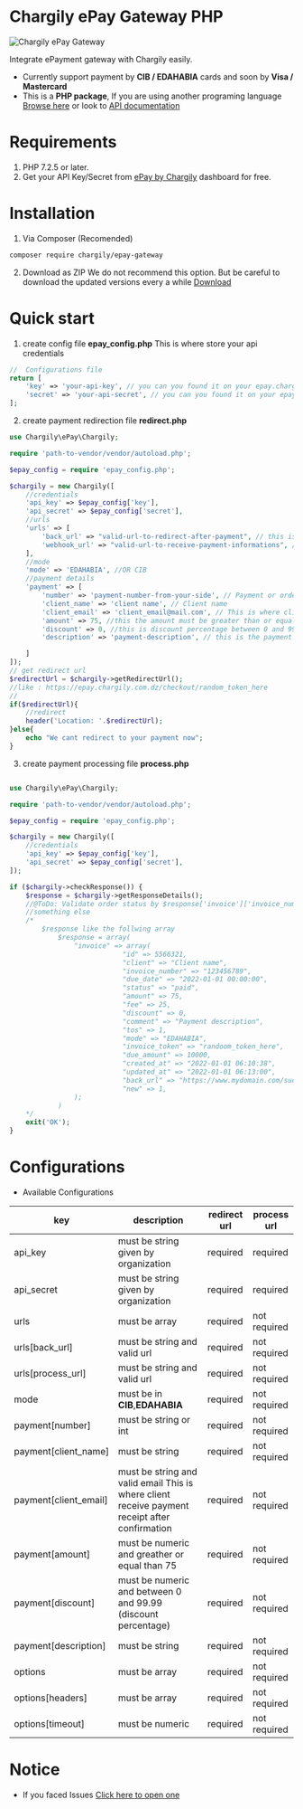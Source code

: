 # Chargily ePay Gateway PHP

![Chargily ePay Gateway](https://raw.githubusercontent.com/Chargily/epay-gateway-php/main/assets/banner-1544x500.png "Chargily ePay Gateway")

Integrate ePayment gateway with Chargily easily.
- Currently support payment by **CIB / EDAHABIA** cards and soon by **Visa / Mastercard** 
- This is a **PHP package**, If you are using another programing language [Browse here](https://github.com/Chargily/) or look to [API documentation](https://github.com/Chargily/epay-gateway-php/blob/master/README_API.md)

# Requirements
1. PHP 7.2.5 or later. 
2. Get your API Key/Secret from [ePay by Chargily](https://epay.chargily.com.dz) dashboard for free.

# Installation
1. Via Composer (Recomended)
```bash
composer require chargily/epay-gateway
```
2. Download as ZIP
We do not recommend this option. But be careful to download the updated versions every a while [Download](https://github.com/Chargily/epay-gateway-php/releases/)
# Quick start

1. create config file **epay_config.php**
This is where store your api credentials

```php
//  Configurations file
return [
    'key' => 'your-api-key', // you can you found it on your epay.chargily.com.dz Dashboard
    'secret' => 'your-api-secret', // you can you found it on your epay.chargily.com.dz Dashboard
];
```
2. create payment redirection file **redirect.php**

```php
use Chargily\ePay\Chargily;

require 'path-to-vendor/vendor/autoload.php';

$epay_config = require 'epay_config.php';

$chargily = new Chargily([
    //credentials
    'api_key' => $epay_config['key'],
    'api_secret' => $epay_config['secret'],
    //urls
    'urls' => [
        'back_url' => "valid-url-to-redirect-after-payment", // this is where client redirected after payment processing
        'webhook_url' => "valid-url-to-receive-payment-informations", // this is where you receive payment informations
    ],
    //mode
    'mode' => 'EDAHABIA', //OR CIB
    //payment details
    'payment' => [
        'number' => 'payment-number-from-your-side', // Payment or order number
        'client_name' => 'client name', // Client name
        'client_email' => 'client_email@mail.com', // This is where client receive payment receipt after confirmation
        'amount' => 75, //this the amount must be greater than or equal 75 
        'discount' => 0, //this is discount percentage between 0 and 99
        'description' => 'payment-description', // this is the payment description

    ]
]);
// get redirect url
$redirectUrl = $chargily->getRedirectUrl();
//like : https://epay.chargily.com.dz/checkout/random_token_here
//
if($redirectUrl){
    //redirect
    header('Location: '.$redirectUrl);
}else{
    echo "We cant redirect to your payment now";
}
```
3. create payment processing file **process.php**

```php

use Chargily\ePay\Chargily;

require 'path-to-vendor/vendor/autoload.php';

$epay_config = require 'epay_config.php';

$chargily = new Chargily([
    //credentials
    'api_key' => $epay_config['key'],
    'api_secret' => $epay_config['secret'],
]);

if ($chargily->checkResponse()) {
    $response = $chargily->getResponseDetails();
    //@ToDo: Validate order status by $response['invoice']['invoice_number']. If it is not already approved, approve it.
    //something else
    /*
        $response like the follwing array
            $response = array(
                "invoice" => array(
                            "id" => 5566321,
                            "client" => "Client name",
                            "invoice_number" => "123456789",
                            "due_date" => "2022-01-01 00:00:00",
                            "status" => "paid",
                            "amount" => 75,
                            "fee" => 25,
                            "discount" => 0,
                            "comment" => "Payment description",
                            "tos" => 1,
                            "mode" => "EDAHABIA",
                            "invoice_token" => "randoom_token_here",
                            "due_amount" => 10000,
                            "created_at" => "2022-01-01 06:10:38",
                            "updated_at" => "2022-01-01 06:13:00",
                            "back_url" => "https://www.mydomain.com/success",
                            "new" => 1,
                );
            )
    */
    exit('OK');
}

```

# Configurations

- Available Configurations

| key                   |  description                                                                                          | redirect url |  process url |
|-----------------------|-------------------------------------------------------------------------------------------------------|--------------|--------------|
| api_key               | must be string given by organization                                                                  |   required   |   required   |
| api_secret            | must be string given by organization                                                                  |   required   |   required   |
| urls                  | must be array                                                                                         |   required   | not required |
| urls[back_url]        | must be string and valid url                                                                          |   required   | not required |
| urls[process_url]     | must be string and valid url                                                                          |   required   | not required |
| mode                  | must be in **CIB**,**EDAHABIA**                                                                       |   required   | not required |
| payment[number]       | must be string or int                                                                                 |   required   | not required |
| payment[client_name]  | must be string                                                                                        |   required   | not required |
| payment[client_email] | must be string and valid email This is where client receive payment receipt after confirmation        |   required   | not required |
| payment[amount]       | must be numeric and greather or equal than  75                                                        |   required   | not required |
| payment[discount]     | must be numeric and between 0 and 99.99  (discount percentage)                                     |   required   | not required |
| payment[description]  | must be string                                                                                        |   required   | not required |
| options               | must be array                                                                                         |   required   | not required |
| options[headers]      | must be array                                                                                         |   required   | not required |
| options[timeout]      | must be numeric                                                                                       |   required   | not required |

# Notice
- If you faced Issues [Click here to open one](https://github.com/Chargily/epay-gateway-php/issues/new)
